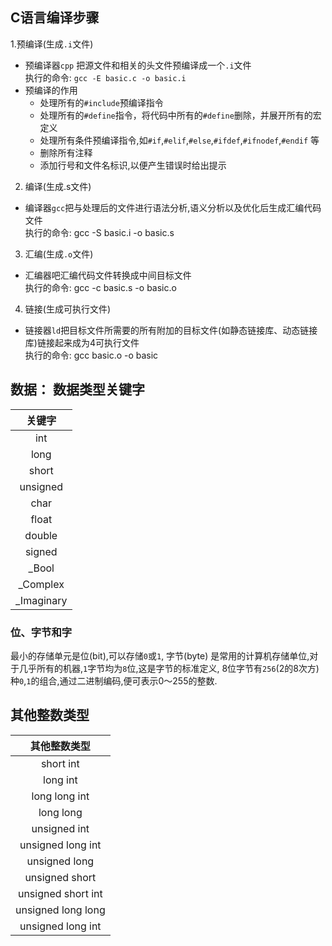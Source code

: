 ## C语言编译步骤
 1.预编译(生成`.i`文件)
-  预编译器`cpp` 把源文件和相关的头文件预编译成一个`.i`文件
 <br>执行的命令: `gcc -E basic.c -o basic.i`
- 预编译的作用
    - 处理所有的`#include`预编译指令
    - 处理所有的`#define`指令，将代码中所有的`#define`删除，并展开所有的宏定义
    - 处理所有条件预编译指令,如`#if`,`#elif`,`#else`,`#ifdef`,`#ifnodef`,`#endif` 等
    - 删除所有注释
    - 添加行号和文件名标识,以便产生错误时给出提示
2. 编译(生成.s文件)
- 编译器`gcc`把与处理后的文件进行语法分析,语义分析以及优化后生成汇编代码文件
<br>执行的命令: gcc -S basic.i -o basic.s
3. 汇编(生成`.o`文件)
- 汇编器吧汇编代码文件转换成中间目标文件
<br> 执行的命令: gcc -c basic.s -o basic.o
4. 链接(生成可执行文件)
- 链接器`ld`把目标文件所需要的所有附加的目标文件(如静态链接库、动态链接库)链接起来成为4可执行文件
<br>执行的命令: gcc basic.o -o basic

## 数据： 数据类型关键字

| 关键字 |
|:----:|
|int|
|long|
|short|
|unsigned|
|char|
|float|
|double|
|signed|
|_Bool|
|_Complex|
|_Imaginary|

### 位、字节和字
最小的存储单元是位(bit),可以存储`0`或`1`,
字节(byte) 是常用的计算机存储单位,对于几乎所有的机器,`1`字节均为`8`位,这是字节的标准定义,
8位字节有`256`(2的8次方)种`0`,`1`的组合,通过二进制编码,便可表示0～255的整数.

## 其他整数类型

|其他整数类型|
|:----:|
|short int|
|long int|
|long long int|
|long long|
|unsigned int|
|unsigned long int|
|unsigned long|
|unsigned short|
|unsigned short int|
|unsigned long long|
|unsigned long int|

